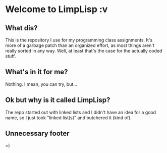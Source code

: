 Welcome to LimpLisp :v
======================

What dis?
---------
This is the repository I use for my programming class assignments. It's more of a garbage patch than an organized effort, as most things aren't really sorted in any way. Well, at least that's the case for the actually coded stuff.

What's in it for me?
--------------------
Nothing. I mean, you can try, but...

Ok but why is it called LimpLisp?
---------------------------------
The repo started out with linked lists and I didn't have an idea for a good name, so I just took "linked list(s)" and butchered it (kind of).

Unnecessary footer
------------------
=)
